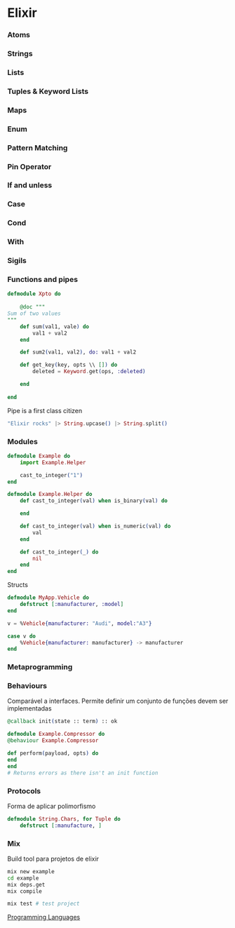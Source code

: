 # Elixir

### Atoms

### Strings

### Lists

### Tuples & Keyword Lists

### Maps

### Enum

### Pattern Matching

### Pin Operator

### If and unless

### Case

### Cond

### With

### Sigils

### Functions and pipes

```elixir
defmodule Xpto do
	
	@doc """
Sum of two values
"""
	def sum(val1, vale) do
		val1 + val2
	end

	def sum2(val1, val2), do: val1 + val2

	def get_key(key, opts \\ []) do
		deleted = Keyword.get(ops, :deleted)

	end
	
end
```

Pipe is a first class citizen

```elixir
"Elixir rocks" |> String.upcase() |> String.split()
```

### Modules

```elixir
defmodule Example do
	import Example.Helper

	cast_to_integer("1")
end

defmodule Example.Helper do
	def cast_to_integer(val) when is_binary(val) do

	end

	def cast_to_integer(val) when is_numeric(val) do
		val
	end

	def cast_to_integer(_) do
		nil
	end
end
```

Structs

```elixir
defmodule MyApp.Vehicle do
	defstruct [:manufacturer, :model]
end

v = %Vehicle{manufacturer: "Audi", model:"A3"}

case v do
	%Vehicle{manufacturer: manufacturer} -> manufacturer
end
```

### Metaprogramming

### Behaviours

Comparável a interfaces. Permite definir um conjunto de funções devem ser implementadas 

```elixir
@callback init(state :: term) :: ok

defmodule Example.Compressor do
@behaviour Example.Compressor

def perform(payload, opts) do
end
end
# Returns errors as there isn't an init function
```

### Protocols

Forma de aplicar polimorfismo

```elixir
defmodule String.Chars, for Tuple do
	defstruct [:manufacture, ]
```

### Mix

Build tool para projetos de elixir

```bash
mix new example
cd example
mix deps.get
mix compile

mix test # test project
```

[Programming Languages](../Programming%20Languages.md)